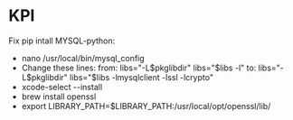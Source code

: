 # KPI

Fix pip intall MYSQL-python:

- nano /usr/local/bin/mysql_config
- Change these lines:
    from:
        libs="-L$pkglibdir"
        libs="$libs  -l"
    to:
        libs="-L$pkglibdir"
        libs="$libs  -lmysqlclient -lssl -lcrypto"
- xcode-select --install
- brew install openssl
- export LIBRARY_PATH=$LIBRARY_PATH:/usr/local/opt/openssl/lib/